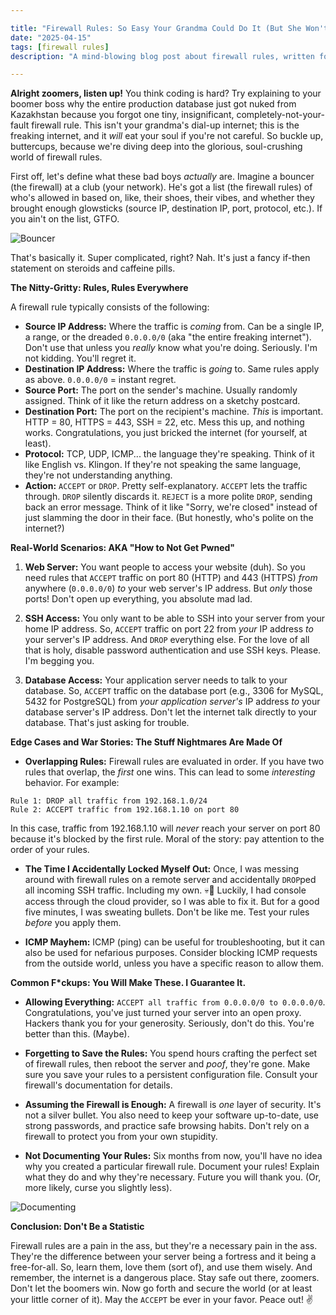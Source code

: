 ```yaml
---

title: "Firewall Rules: So Easy Your Grandma Could Do It (But She Won't, Because She's Busy On TikTok)"
date: "2025-04-15"
tags: [firewall rules]
description: "A mind-blowing blog post about firewall rules, written for chaotic Gen Z engineers. Prepare for pain."

---
```


**Alright zoomers, listen up!** You think coding is hard? Try explaining to your boomer boss why the entire production database just got nuked from Kazakhstan because you forgot one tiny, insignificant, completely-not-your-fault firewall rule. This isn't your grandma's dial-up internet; this is the freaking internet, and it *will* eat your soul if you're not careful. So buckle up, buttercups, because we're diving deep into the glorious, soul-crushing world of firewall rules.

First off, let's define what these bad boys *actually* are. Imagine a bouncer (the firewall) at a club (your network). He's got a list (the firewall rules) of who's allowed in based on, like, their shoes, their vibes, and whether they brought enough glowsticks (source IP, destination IP, port, protocol, etc.). If you ain't on the list, GTFO.

![Bouncer](https://i.kym-cdn.com/photos/images/newsfeed/001/947/940/f73.jpg)

That's basically it. Super complicated, right? Nah. It's just a fancy if-then statement on steroids and caffeine pills.

**The Nitty-Gritty: Rules, Rules Everywhere**

A firewall rule typically consists of the following:

*   **Source IP Address:** Where the traffic is *coming* from. Can be a single IP, a range, or the dreaded `0.0.0.0/0` (aka "the entire freaking internet"). Don't use that unless you *really* know what you're doing. Seriously. I'm not kidding. You'll regret it.
*   **Destination IP Address:** Where the traffic is *going* to.  Same rules apply as above. `0.0.0.0/0` = instant regret.
*   **Source Port:** The port on the sender's machine. Usually randomly assigned.  Think of it like the return address on a sketchy postcard.
*   **Destination Port:** The port on the recipient's machine. *This* is important.  HTTP = 80, HTTPS = 443, SSH = 22, etc. Mess this up, and nothing works.  Congratulations, you just bricked the internet (for yourself, at least).
*   **Protocol:** TCP, UDP, ICMP... the language they're speaking. Think of it like English vs. Klingon. If they're not speaking the same language, they're not understanding anything.
*   **Action:**  `ACCEPT` or `DROP`.  Pretty self-explanatory.  `ACCEPT` lets the traffic through. `DROP` silently discards it. `REJECT` is a more polite `DROP`, sending back an error message. Think of it like "Sorry, we're closed" instead of just slamming the door in their face. (But honestly, who's polite on the internet?)

**Real-World Scenarios: AKA "How to Not Get Pwned"**

1.  **Web Server:** You want people to access your website (duh). So you need rules that `ACCEPT` traffic on port 80 (HTTP) and 443 (HTTPS) *from* anywhere (`0.0.0.0/0`) *to* your web server's IP address. But *only* those ports! Don't open up everything, you absolute mad lad.

2.  **SSH Access:**  You only want to be able to SSH into your server from your home IP address. So, `ACCEPT` traffic on port 22 from *your* IP address *to* your server's IP address. And `DROP` everything else.  For the love of all that is holy, disable password authentication and use SSH keys. Please.  I'm begging you.

3.  **Database Access:** Your application server needs to talk to your database. So, `ACCEPT` traffic on the database port (e.g., 3306 for MySQL, 5432 for PostgreSQL) from *your application server's* IP address *to* your database server's IP address. Don't let the internet talk directly to your database. That's just asking for trouble.

**Edge Cases and War Stories: The Stuff Nightmares Are Made Of**

*   **Overlapping Rules:**  Firewall rules are evaluated in order. If you have two rules that overlap, the *first* one wins. This can lead to some *interesting* behavior. For example:

```
Rule 1: DROP all traffic from 192.168.1.0/24
Rule 2: ACCEPT traffic from 192.168.1.10 on port 80
```

In this case, traffic from 192.168.1.10 will *never* reach your server on port 80 because it's blocked by the first rule.  Moral of the story: pay attention to the order of your rules.

*   **The Time I Accidentally Locked Myself Out:** Once, I was messing around with firewall rules on a remote server and accidentally `DROP`ped all incoming SSH traffic.  Including my own.  💀🙏 Luckily, I had console access through the cloud provider, so I was able to fix it.  But for a good five minutes, I was sweating bullets.  Don't be like me. Test your rules *before* you apply them.

*   **ICMP Mayhem:** ICMP (ping) can be useful for troubleshooting, but it can also be used for nefarious purposes.  Consider blocking ICMP requests from the outside world, unless you have a specific reason to allow them.

**Common F\*ckups: You Will Make These. I Guarantee It.**

*   **Allowing Everything:**  `ACCEPT all traffic from 0.0.0.0/0 to 0.0.0.0/0`.  Congratulations, you've just turned your server into an open proxy.  Hackers thank you for your generosity.  Seriously, don't do this.  You're better than this. (Maybe).

*   **Forgetting to Save the Rules:**  You spend hours crafting the perfect set of firewall rules, then reboot the server and *poof*, they're gone.  Make sure you save your rules to a persistent configuration file.  Consult your firewall's documentation for details.

*   **Assuming the Firewall is Enough:** A firewall is *one* layer of security. It's not a silver bullet. You also need to keep your software up-to-date, use strong passwords, and practice safe browsing habits.  Don't rely on a firewall to protect you from your own stupidity.

*   **Not Documenting Your Rules:** Six months from now, you'll have no idea why you created a particular firewall rule.  Document your rules!  Explain what they do and why they're necessary.  Future you will thank you. (Or, more likely, curse you slightly less).

![Documenting](https://imgflip.com/s/meme/One-Does-Not-Simply.jpg)

**Conclusion: Don't Be a Statistic**

Firewall rules are a pain in the ass, but they're a necessary pain in the ass.  They're the difference between your server being a fortress and it being a free-for-all.  So, learn them, love them (sort of), and use them wisely.  And remember, the internet is a dangerous place.  Stay safe out there, zoomers. Don't let the boomers win. Now go forth and secure the world (or at least your little corner of it). May the `ACCEPT` be ever in your favor. Peace out! ✌️
